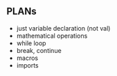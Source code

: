 ## PLANs
- just variable declaration (not val)
- mathematical operations
- while loop
- break, continue
- macros
- imports
